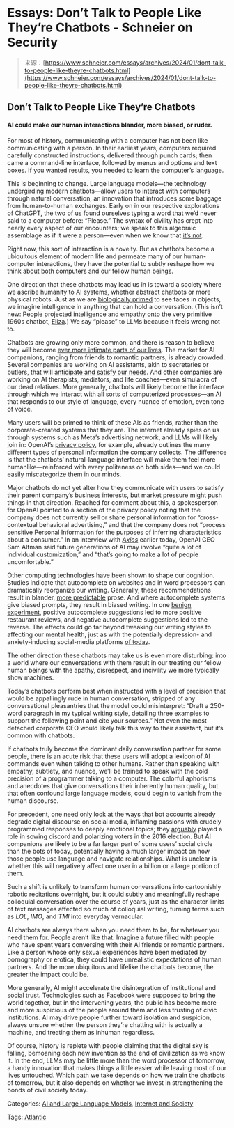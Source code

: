 <!--yml
category: 未分类
date: 2024-05-27 15:12:47
-->

# Essays: Don’t Talk to People Like They’re Chatbots - Schneier on Security

> 来源：[https://www.schneier.com/essays/archives/2024/01/dont-talk-to-people-like-theyre-chatbots.html](https://www.schneier.com/essays/archives/2024/01/dont-talk-to-people-like-theyre-chatbots.html)

## Don’t Talk to People Like They’re Chatbots

#### AI could make our human interactions blander, more biased, or ruder.

For most of history, communicating with a computer has not been like communicating with a person. In their earliest years, computers required carefully constructed instructions, delivered through punch cards; then came a command-line interface, followed by menus and options and text boxes. If you wanted results, you needed to learn the computer’s language.

This is beginning to change. Large language models—the technology undergirding modern chatbots—allow users to interact with computers through natural conversation, an innovation that introduces some baggage from human-to-human exchanges. Early on in our respective explorations of ChatGPT, the two of us found ourselves typing a word that we’d never said to a computer before: “Please.” The syntax of civility has crept into nearly every aspect of our encounters; we speak to this algebraic assemblage as if it were a person—even when we know that [it’s not](https://www.belfercenter.org/publication/ai-and-trust).

Right now, this sort of interaction is a novelty. But as chatbots become a ubiquitous element of modern life and permeate many of our human-computer interactions, they have the potential to subtly reshape how we think about both computers and our fellow human beings.

One direction that these chatbots may lead us in is toward a society where we ascribe humanity to AI systems, whether abstract chatbots or more physical robots. Just as we are [biologically primed](https://www.bbc.com/future/article/20140730-why-do-we-see-faces-in-objects) to see faces in objects, we imagine intelligence in anything that can hold a conversation. (This isn’t new: People projected intelligence and empathy onto the very primitive 1960s chatbot, [Eliza](https://www.theatlantic.com/ideas/archive/2022/06/google-lamda-chatbot-sentient-ai/661322/).) We say “please” to LLMs because it feels wrong not to.

Chatbots are growing only more common, and there is reason to believe they will become [ever more intimate parts of our lives](https://www.theatlantic.com/podcasts/archive/2023/08/are-ai-relationships-real/674965/). The market for AI companions, ranging from friends to romantic partners, is already crowded. Several companies are working on AI assistants, akin to secretaries or butlers, that will [anticipate and satisfy our needs](https://www.cbsnews.com/news/walmart-artificial-intelligence-retail/#:~:text=Called%20%22InHome%20Replenishment%2C%22%20the,%2C%20monthly%20schedule%2C%20for%20example.). And other companies are working on AI therapists, mediators, and life coaches—even simulacra of our dead relatives. More generally, chatbots will likely become the interface through which we interact with all sorts of computerized processes—an AI that responds to our style of language, every nuance of emotion, even tone of voice.

Many users will be primed to think of these AIs as friends, rather than the corporate-created systems that they are. The internet already spies on us through systems such as Meta’s advertising network, and LLMs will likely join in: OpenAI’s [privacy policy](https://openai.com/policies/privacy-policy), for example, already outlines the many different types of personal information the company collects. The difference is that the chatbots’ natural-language interface will make them feel more humanlike—reinforced with every politeness on both sides—and we could easily miscategorize them in our minds.

Major chatbots do not yet alter how they communicate with users to satisfy their parent company’s business interests, but market pressure might push things in that direction. Reached for comment about this, a spokesperson for OpenAI pointed to a section of the privacy policy noting that the company does not currently sell or share personal information for “cross-contextual behavioral advertising,” and that the company does not “process sensitive Personal Information for the purposes of inferring characteristics about a consumer.” In an interview with [*Axios*](https://www.axios.com/2024/01/17/sam-altman-davos-ai-future-interview) earlier today, OpenAI CEO Sam Altman said future generations of AI may involve “quite a lot of individual customization,” and “that’s going to make a lot of people uncomfortable.”

Other computing technologies have been shown to shape our cognition. Studies indicate that autocomplete on websites and in word processors can dramatically reorganize our writing. Generally, these recommendations result in blander, [more predictable](https://www.eecs.harvard.edu/~kgajos/papers/2020/arnold20predictive.pdf) prose. And where autocomplete systems give biased prompts, they result in biased writing. In one [benign experiment](https://www.eecs.harvard.edu/~kgajos/papers/2018/arnold18sentiment.pdf), positive autocomplete suggestions led to more positive restaurant reviews, and negative autocomplete suggestions led to the reverse. The effects could go far beyond tweaking our writing styles to affecting our mental health, just as with the potentially depression- and anxiety-inducing social-media platforms [of today](https://mitsloan.mit.edu/ideas-made-to-matter/study-social-media-use-linked-to-decline-mental-health).

The other direction these chatbots may take us is even more disturbing: into a world where our conversations with them result in our treating our fellow human beings with the apathy, disrespect, and incivility we more typically show machines.

Today’s chatbots perform best when instructed with a level of precision that would be appallingly rude in human conversation, stripped of any conversational pleasantries that the model could misinterpret: “Draft a 250-word paragraph in my typical writing style, detailing three examples to support the following point and cite your sources.” Not even the most detached corporate CEO would likely talk this way to their assistant, but it’s common with chatbots.

If chatbots truly become the dominant daily conversation partner for some people, there is an acute risk that these users will adopt a lexicon of AI commands even when talking to other humans. Rather than speaking with empathy, subtlety, and nuance, we’ll be trained to speak with the cold precision of a programmer talking to a computer. The colorful aphorisms and anecdotes that give conversations their inherently human quality, but that often confound large language models, could begin to vanish from the human discourse.

For precedent, one need only look at the ways that bot accounts already degrade digital discourse on social media, inflaming passions with crudely programmed responses to deeply emotional topics; they [arguably](https://www.cjr.org/the_media_today/nature_study_trump_bots_twitter.php) played a role in sowing discord and polarizing voters in the 2016 election. But AI companions are likely to be a far larger part of some users’ social circle than the bots of today, potentially having a much larger impact on how those people use language and navigate relationships. What is unclear is whether this will negatively affect one user in a billion or a large portion of them.

Such a shift is unlikely to transform human conversations into cartoonishly robotic recitations overnight, but it could subtly and meaningfully reshape colloquial conversation over the course of years, just as the character limits of text messages affected so much of colloquial writing, turning terms such as *LOL*, *IMO*, and *TMI* into everyday vernacular.

AI chatbots are always there when you need them to be, for whatever you need them for. People aren’t like that. Imagine a future filled with people who have spent years conversing with their AI friends or romantic partners. Like a person whose only sexual experiences have been mediated by pornography or erotica, they could have unrealistic expectations of human partners. And the more ubiquitous and lifelike the chatbots become, the greater the impact could be.

More generally, AI might accelerate the disintegration of institutional and social trust. Technologies such as Facebook were supposed to bring the world together, but in the intervening years, the public has become more and more suspicious of the people around them and less trusting of civic institutions. AI may drive people further toward isolation and suspicion, always unsure whether the person they’re chatting with is actually a machine, and treating them as inhuman regardless.

Of course, history is replete with people claiming that the digital sky is falling, bemoaning each new invention as the end of civilization as we know it. In the end, LLMs may be little more than the word processor of tomorrow, a handy innovation that makes things a little easier while leaving most of our lives untouched. Which path we take depends on how we train the chatbots of tomorrow, but it also depends on whether we invest in strengthening the bonds of civil society today.

Categories: [AI and Large Language Models](https://www.schneier.com/essays/ai-and-large-language-models/), [Internet and Society](https://www.schneier.com/essays/society/)

Tags: [Atlantic](https://www.schneier.com/essays/atlantic/)